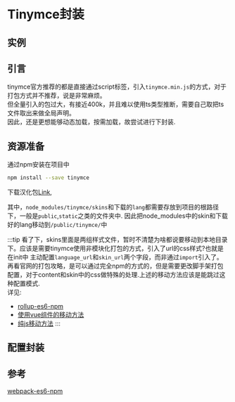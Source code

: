 # Tinymce封装

## 实例
<ClientOnly>
    <Richtext-TinymceEditor></Richtext-TinymceEditor>
</ClientOnly>

## 引言

tinymce官方推荐的都是直接通过script标签，引入`tinymce.min.js`的方式，对于打包方式并不推荐，说是非常麻烦。  
但全量引入的包过大，有接近400k，并且难以使用ts类型推断，需要自己取把ts文件取出来做全局声明。  
因此，还是更想能够动态加载，按需加载，故尝试进行下封装.

## 资源准备

通过npm安装在项目中
```sh
npm install --save tinymce
```
下载汉化包[Link](https://www.tiny.cloud/get-tiny/language-packages/),

其中，`node_modules/tinymce/skins`和下载的`lang`都需要存放到项目的根路径下，一般是`public`,`static`之类的文件夹中.
因此把node_modules中的skin和下载好的lang移动到`/public/tinymce/`中

:::tip
看了下，skins里面是两组样式文件，暂时不清楚为啥都说要移动到本地目录下。应该是需要tinymce使用非模块化打包的方式，引入了url的css样式?也就是在init中
主动配置`language_url`和`skin_url`两个字段，而非通过`import`引入了。  
再看官网的打包攻略，是可以通过完全npm的方式的，但是需要更改脚手架打包配置，对于content和skin中的css做特殊的处理.上述的移动方法应该是能跳过这种配置模式.  
详见:
* [rollup-es6-npm](https://www.tiny.cloud/docs/tinymce/6/rollup-es6-npm/)  
* [使用vue组件的移动方法](https://juejin.cn/post/6844903913607397383)  
* [纯js移动方法](https://juejin.cn/post/6921986236408152077)
:::

## 配置封装

## 参考

[webpack-es6-npm](https://www.tiny.cloud/docs/tinymce/6/webpack-es6-npm/)